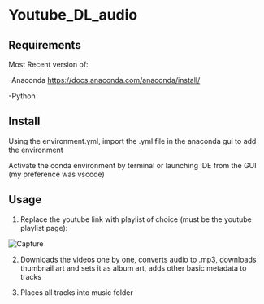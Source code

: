 # Youtube_DL_audio

## Requirements

Most Recent version of:

-Anaconda https://docs.anaconda.com/anaconda/install/

-Python 

## Install

Using the environment.yml, import the .yml file in the anaconda gui to add the environment

Activate the conda environment by terminal or launching IDE from the GUI (my preference was vscode)

## Usage

1. Replace the youtube link with playlist of choice (must be the youtube playlist page):


![Capture](https://user-images.githubusercontent.com/61327177/108755945-84ebc280-750d-11eb-9a3c-e96ea5b02901.PNG)


2. Downloads the videos one by one, converts audio to .mp3, downloads thumbnail art and sets it as album art, adds other basic metadata to tracks

3. Places all tracks into music folder
